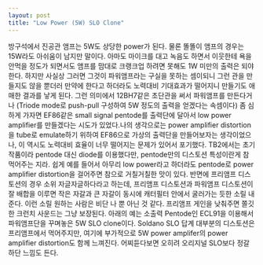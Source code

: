```yaml
---
layout: post
title: "Low Power (5W) SLO Clone"
---
```


방구석에서 진공관 앰프는 5W도 상당한 power가 된다. 물론 똘똘이 앰프의 경우는 15W라도 아쉬움이 남지만 말이다. 아마도 마이크를 대고 녹음도 하면서 이웃한테 욕을 안먹을 정도가 되면서도 앰프를 맘대로 크랭크업 하려면 못해도 1W 미만의 출력은 되야한다. 하지만 사실상 그러면 그것이 파워앰프라는 구실을 못하는 셈이되니 그런 관을 만들지도 않을 뿐더러 만약에 한다고 하더라도 노력대비 기대효과가 떨어지니 만들기도 애매한 결과를 낳게 된다.
그런 의미에서 12BH7같은 초단관을 써서 파워앰프를 만든다거나 (Triode mode로 push-pull 구성하여 5W 정도의 출력을 얻겠다는 속셈이다) 좀 심하게 가자면 EF86같은 small signal pentode를 출력단에 달아서 low power amplifier를 만들겠다는 시도가 있었다.나의 생각으로는 power amplifier distortion을 tube로 emulate하기 위하여 EF86으로 가상의 출력단을 만들어보자는 생각이었으나, 이 역시도 노력대비 효율이 너무 떨어지는 문제가 있어서 포기했다.
TB2에서는 초기 작품이라 pentode 대신 diode를 이용했다만, pentode만의 디스토션 특성이란게 참 먹어주는 지라. 쉽게 예를 들어서 아무리 low power라고 하더라도 pentode로 power amplifier distortion을 걸어주면 참으로 거칠거칠한 맛이 있다. 반면에 프리앰프 디스토션의 경우 소위 자글자글하다라고 하는데, 프리앰프 디스토션과 파워앰프 디스토션이 잘 배합을 이루면 작은 자갈과 큰 자갈이 동시에 캐터필터 안에서 굴러가는 듯한 소릴 내준다. 이런 소릴 원하는 사람은 비단 나 뿐 아닌 것 같다. 프리앰프 게인을 낮춰주면 쫄깃한 크런치 사운드는 그냥 보장된다.
아래의 예는 소출력 Pentode인 ECL91을 이용해서 파워앰프단을 꾸며놓은 5W SLO clone이다. Soldano SLO 답계 대부분의 디스토션은 프리앰프에서 먹어주지만, 여기에 부가적으로 5W power amplifer의 power amplifier distortion도 함께 느껴진다. 어찌듣다보면 오히려 오리지널 SLO보다 정갈하단 느낌도 든다.




